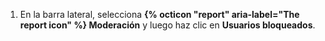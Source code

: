 1. En la barra lateral, selecciona **{% octicon "report" aria-label="The report icon" %} Moderación** y luego haz clic en **Usuarios bloqueados**.
